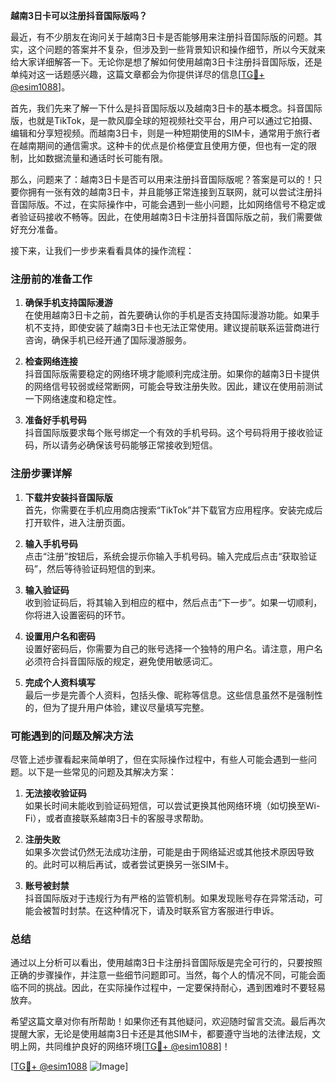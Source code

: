 **越南3日卡可以注册抖音国际版吗？**

最近，有不少朋友在询问关于越南3日卡是否能够用来注册抖音国际版的问题。其实，这个问题的答案并不复杂，但涉及到一些背景知识和操作细节，所以今天就来给大家详细解答一下。无论你是想了解如何使用越南3日卡注册抖音国际版，还是单纯对这一话题感兴趣，这篇文章都会为你提供详尽的信息[[TG💪+ @esim1088](https://t.me/s/esim1088)]。

首先，我们先来了解一下什么是抖音国际版以及越南3日卡的基本概念。抖音国际版，也就是TikTok，是一款风靡全球的短视频社交平台，用户可以通过它拍摄、编辑和分享短视频。而越南3日卡，则是一种短期使用的SIM卡，通常用于旅行者在越南期间的通信需求。这种卡的优点是价格便宜且使用方便，但也有一定的限制，比如数据流量和通话时长可能有限。

那么，问题来了：越南3日卡是否可以用来注册抖音国际版呢？答案是可以的！只要你拥有一张有效的越南3日卡，并且能够正常连接到互联网，就可以尝试注册抖音国际版。不过，在实际操作中，可能会遇到一些小问题，比如网络信号不稳定或者验证码接收不畅等。因此，在使用越南3日卡注册抖音国际版之前，我们需要做好充分准备。

接下来，让我们一步步来看看具体的操作流程：

### 注册前的准备工作

1. **确保手机支持国际漫游**  
   在使用越南3日卡之前，首先要确认你的手机是否支持国际漫游功能。如果手机不支持，即使安装了越南3日卡也无法正常使用。建议提前联系运营商进行咨询，确保手机已经开通了国际漫游服务。

2. **检查网络连接**  
   抖音国际版需要稳定的网络环境才能顺利完成注册。如果你的越南3日卡提供的网络信号较弱或经常断网，可能会导致注册失败。因此，建议在使用前测试一下网络速度和稳定性。

3. **准备好手机号码**  
   抖音国际版要求每个账号绑定一个有效的手机号码。这个号码将用于接收验证码，所以请务必确保该号码能够正常接收到短信。

### 注册步骤详解

1. **下载并安装抖音国际版**  
   首先，你需要在手机应用商店搜索“TikTok”并下载官方应用程序。安装完成后打开软件，进入注册页面。

2. **输入手机号码**  
   点击“注册”按钮后，系统会提示你输入手机号码。输入完成后点击“获取验证码”，然后等待验证码短信的到来。

3. **输入验证码**  
   收到验证码后，将其输入到相应的框中，然后点击“下一步”。如果一切顺利，你将进入设置密码的环节。

4. **设置用户名和密码**  
   设置好密码后，你需要为自己的账号选择一个独特的用户名。请注意，用户名必须符合抖音国际版的规定，避免使用敏感词汇。

5. **完成个人资料填写**  
   最后一步是完善个人资料，包括头像、昵称等信息。这些信息虽然不是强制性的，但为了提升用户体验，建议尽量填写完整。

### 可能遇到的问题及解决方法

尽管上述步骤看起来简单明了，但在实际操作过程中，有些人可能会遇到一些问题。以下是一些常见的问题及其解决方案：

1. **无法接收验证码**  
   如果长时间未能收到验证码短信，可以尝试更换其他网络环境（如切换至Wi-Fi），或者直接联系越南3日卡的客服寻求帮助。

2. **注册失败**  
   如果多次尝试仍然无法成功注册，可能是由于网络延迟或其他技术原因导致的。此时可以稍后再试，或者尝试更换另一张SIM卡。

3. **账号被封禁**  
   抖音国际版对于违规行为有严格的监管机制。如果发现账号存在异常活动，可能会被暂时封禁。在这种情况下，请及时联系官方客服进行申诉。

### 总结

通过以上分析可以看出，使用越南3日卡注册抖音国际版是完全可行的，只要按照正确的步骤操作，并注意一些细节问题即可。当然，每个人的情况不同，可能会面临不同的挑战。因此，在实际操作过程中，一定要保持耐心，遇到困难时不要轻易放弃。

希望这篇文章对你有所帮助！如果你还有其他疑问，欢迎随时留言交流。最后再次提醒大家，无论是使用越南3日卡还是其他SIM卡，都要遵守当地的法律法规，文明上网，共同维护良好的网络环境[[TG💪+ @esim1088](https://t.me/s/esim1088)]！

[[TG💪+ @esim1088](https://t.me/s/esim1088) ![Image](https://i.postimg.cc/4NQfJmqS/Snipaste-2025-05-13-00-14-12.png)]